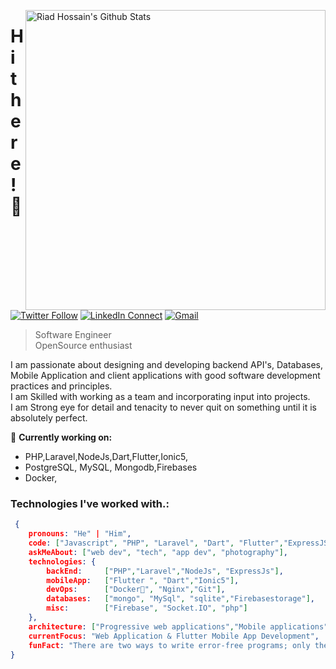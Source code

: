 [<img align="right" width="480" src="https://github-readme-stats.vercel.app/api?username=riad24&&show_icons=true&theme=tokyonight&count_private=true" alt="Riad Hossain's Github Stats"/>](https://github.com/riad24)

# Hi there! 👋

[![Twitter Follow](https://img.shields.io/twitter/follow/riadmahmud24?label=follow&style=social)](https://twitter.com/riadmahmud24)
[![LinkedIn Connect](https://img.shields.io/badge/%20-Connect-black?color=222244&labelColor=000000&logo=linkedin&logoColor=f5f7fe)](https://www.linkedin.com/in/riad-hossian-143500194/)
[![Gmail](https://img.shields.io/badge/%20-Send%20Mail-black?color=222244&labelColor=000000&logo=gmail&logoColor=f5f7fe)](mailto:riadmahmudeng@gmail.com?subject=From%20GitHub&&body=Hi,%20there.%20Found%20you%20on%20GitHub!%20Let's%20talk%20about...)

> Software Engineer <br />
> OpenSource enthusiast

I am passionate about designing and developing backend API's, Databases, Mobile Application and client applications with good software development practices and principles.<br />
I am Skilled with working as a team and incorporating input into projects.<br />
I am Strong eye for detail and tenacity to never quit on something until it is absolutely perfect.

🔭 <b>Currently working on:</b>

- PHP,Laravel,NodeJs,Dart,Flutter,Ionic5,
- PostgreSQL, MySQL, Mongodb,Firebases
- Docker,

### Technologies I've worked with.:

```json
 {
    pronouns: "He" | "Him",
    code: ["Javascript", "PHP", "Laravel", "Dart", "Flutter","ExpressJS","Ionic5"],
    askMeAbout: ["web dev", "tech", "app dev", "photography"],
    technologies: {
        backEnd:     ["PHP","Laravel","NodeJs", "ExpressJs"],
        mobileApp:   ["Flutter ", "Dart","Ionic5"],
        devOps:      ["Docker🐳", "Nginx","Git"],
        databases:   ["mongo", "MySql", "sqlite","Firebasestorage"],
        misc:        ["Firebase", "Socket.IO", "php"]
    },
    architecture: ["Progressive web applications","Mobile applications" "Single page applications"],
    currentFocus: "Web Application & Flutter Mobile App Development",
    funFact: "There are two ways to write error-free programs; only the third one works"
}
```
